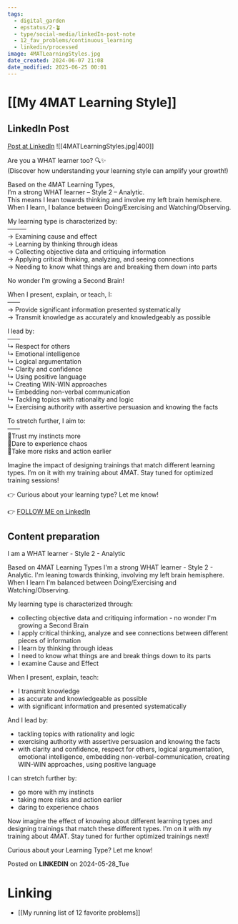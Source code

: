 ```yaml
---
tags:
  - digital_garden
  - epstatus/2-🪴
  - type/social-media/linkedIn-post-note
  - 12_fav_problems/continuous_learning
  - linkedin/processed
image: 4MATLearningStyles.jpg
date_created: 2024-06-07 21:08
date_modified: 2025-06-25 00:01
---
```

# [[My 4MAT Learning Style]]

## LinkedIn Post

[Post at LinkedIn](https://www.linkedin.com/posts/sebastiankamilli_are-you-a-what-learner-too-discover-activity-7201115063003344896-O-GS?utm_source=share&utm_medium=member_desktop)
![[4MATLearningStyles.jpg|400]]

Are you a WHAT learner too? 🔍✨  
(Discover how understanding your learning style can amplify your growth!)  
  
Based on the 4MAT Learning Types,  
I’m a strong WHAT learner – Style 2 – Analytic.  
This means I lean towards thinking and involve my left brain hemisphere.  
When I learn, I balance between Doing/Exercising and Watching/Observing.  
  
My learning type is characterized by:  
———  
→ Examining cause and effect  
→ Learning by thinking through ideas  
→ Collecting objective data and critiquing information  
→ Applying critical thinking, analyzing, and seeing connections  
→ Needing to know what things are and breaking them down into parts  
  
No wonder I’m growing a Second Brain!  
  
When I present, explain, or teach, I:  
——  
→ Provide significant information presented systematically  
→ Transmit knowledge as accurately and knowledgeably as possible  
  
I lead by:  
——  
↳ Respect for others  
↳ Emotional intelligence  
↳ Logical argumentation  
↳ Clarity and confidence  
↳ Using positive language  
↳ Creating WIN-WIN approaches  
↳ Embedding non-verbal communication  
↳ Tackling topics with rationality and logic  
↳ Exercising authority with assertive persuasion and knowing the facts  
  
To stretch further, I aim to:  
——  
🧪Trust my instincts more  
🧪Dare to experience chaos  
🧪Take more risks and action earlier  
  
Imagine the impact of designing trainings that match different learning types. I’m on it with my training about 4MAT. Stay tuned for optimized training sessions!  
  
👉 Curious about your learning type? Let me know!

👉 [FOLLOW ME on LinkedIn](https://www.linkedin.com/comm/mynetwork/discovery-see-all?usecase=PEOPLE_FOLLOWS&followMember=sebastiankamilli)

## Content preparation

I am a WHAT learner - Style 2 - Analytic

Based on 4MAT Learning Types I'm a strong WHAT learner - Style 2 - Analytic. 
I'm leaning towards thinking, involving my left brain hemisphere. 
When I learn I'm balanced between Doing/Exercising and Watching/Observing. 

My learning type is characterized through:
+ collecting objective data and critiquing information - no wonder I'm growing a Second Brain
+ I apply critical thinking, analyze and see connections between different pieces of information
+ I learn by thinking through ideas
+ I need to know what things are and break things down to its parts
+ I examine Cause and Effect 

When I present, explain, teach:
+ I transmit knowledge
+ as accurate and knowledgeable as possible 
+ with significant information and presented systematically

And I lead by:
+ tackling topics with rationality and logic
+ exercising authority with assertive persuasion and knowing the facts 
+ with clarity and confidence, respect for others, logical argumentation, emotional intelligence, embedding non-verbal-communication, creating WIN-WIN approaches, using positive language

I can stretch further by:
+ go more with my instincts
+ taking more risks and action earlier
+ daring to experience chaos

Now imagine the effect of knowing about different learning types and designing trainings that match these different types. I'm on it with my training about 4MAT. Stay tuned for further optimized trainings next! 

Curious about your Learning Type? Let me know!

Posted on **LINKEDIN** on 2024-05-28_Tue

# Linking

+ [[My running list of 12 favorite problems]]